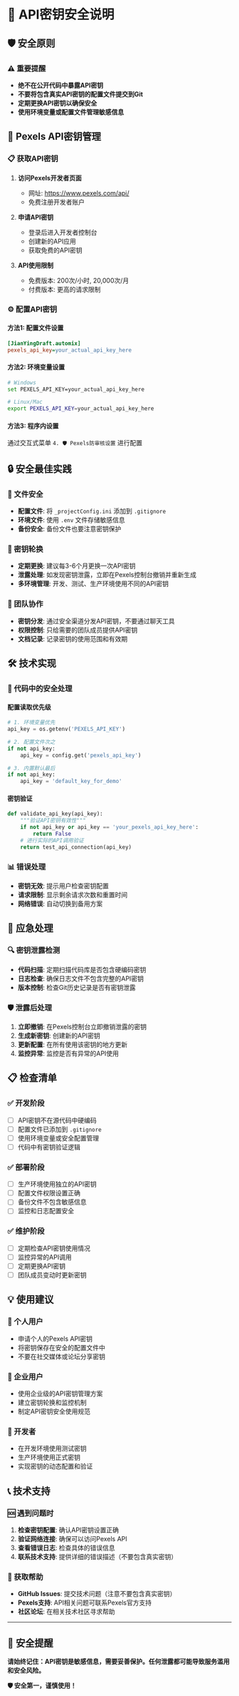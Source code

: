 # 🔐 API密钥安全说明

## 🛡️ 安全原则

### ⚠️ 重要提醒
- **绝不在公开代码中暴露API密钥**
- **不要将包含真实API密钥的配置文件提交到Git**
- **定期更换API密钥以确保安全**
- **使用环境变量或配置文件管理敏感信息**

## 🔑 Pexels API密钥管理

### 📋 获取API密钥

1. **访问Pexels开发者页面**
   - 网址: https://www.pexels.com/api/
   - 免费注册开发者账户

2. **申请API密钥**
   - 登录后进入开发者控制台
   - 创建新的API应用
   - 获取免费的API密钥

3. **API使用限制**
   - 免费版本: 200次/小时, 20,000次/月
   - 付费版本: 更高的请求限制

### ⚙️ 配置API密钥

#### 方法1: 配置文件设置
```ini
[JianYingDraft.automix]
pexels_api_key=your_actual_api_key_here
```

#### 方法2: 环境变量设置
```bash
# Windows
set PEXELS_API_KEY=your_actual_api_key_here

# Linux/Mac
export PEXELS_API_KEY=your_actual_api_key_here
```

#### 方法3: 程序内设置
通过交互式菜单 `4. 🛡️ Pexels防审核设置` 进行配置

## 🔒 安全最佳实践

### 📁 文件安全
- **配置文件**: 将 `_projectConfig.ini` 添加到 `.gitignore`
- **环境文件**: 使用 `.env` 文件存储敏感信息
- **备份安全**: 备份文件也要注意密钥保护

### 🔄 密钥轮换
- **定期更换**: 建议每3-6个月更换一次API密钥
- **泄露处理**: 如发现密钥泄露，立即在Pexels控制台撤销并重新生成
- **多环境管理**: 开发、测试、生产环境使用不同的API密钥

### 👥 团队协作
- **密钥分发**: 通过安全渠道分发API密钥，不要通过聊天工具
- **权限控制**: 只给需要的团队成员提供API密钥
- **文档记录**: 记录密钥的使用范围和有效期

## 🛠️ 技术实现

### 🔧 代码中的安全处理

#### 配置读取优先级
```python
# 1. 环境变量优先
api_key = os.getenv('PEXELS_API_KEY')

# 2. 配置文件次之
if not api_key:
    api_key = config.get('pexels_api_key')

# 3. 内置默认最后
if not api_key:
    api_key = 'default_key_for_demo'
```

#### 密钥验证
```python
def validate_api_key(api_key):
    """验证API密钥有效性"""
    if not api_key or api_key == 'your_pexels_api_key_here':
        return False
    # 进行实际的API调用验证
    return test_api_connection(api_key)
```

### 📊 错误处理
- **密钥无效**: 提示用户检查密钥配置
- **请求限制**: 显示剩余请求次数和重置时间
- **网络错误**: 自动切换到备用方案

## 🚨 应急处理

### 🔍 密钥泄露检测
- **代码扫描**: 定期扫描代码库是否包含硬编码密钥
- **日志检查**: 确保日志文件不包含完整的API密钥
- **版本控制**: 检查Git历史记录是否有密钥泄露

### 🛡️ 泄露后处理
1. **立即撤销**: 在Pexels控制台立即撤销泄露的密钥
2. **生成新密钥**: 创建新的API密钥
3. **更新配置**: 在所有使用该密钥的地方更新
4. **监控异常**: 监控是否有异常的API使用

## 📋 检查清单

### ✅ 开发阶段
- [ ] API密钥不在源代码中硬编码
- [ ] 配置文件已添加到 `.gitignore`
- [ ] 使用环境变量或安全配置管理
- [ ] 代码中有密钥验证逻辑

### ✅ 部署阶段
- [ ] 生产环境使用独立的API密钥
- [ ] 配置文件权限设置正确
- [ ] 备份文件不包含敏感信息
- [ ] 监控和日志配置安全

### ✅ 维护阶段
- [ ] 定期检查API密钥使用情况
- [ ] 监控异常的API调用
- [ ] 定期更换API密钥
- [ ] 团队成员变动时更新密钥

## 💡 使用建议

### 🎯 个人用户
- 申请个人的Pexels API密钥
- 将密钥保存在安全的配置文件中
- 不要在社交媒体或论坛分享密钥

### 🏢 企业用户
- 使用企业级的API密钥管理方案
- 建立密钥轮换和监控机制
- 制定API密钥安全使用规范

### 🔧 开发者
- 在开发环境使用测试密钥
- 生产环境使用正式密钥
- 实现密钥的动态配置和验证

## 📞 技术支持

### 🆘 遇到问题时
1. **检查密钥配置**: 确认API密钥设置正确
2. **验证网络连接**: 确保可以访问Pexels API
3. **查看错误日志**: 检查具体的错误信息
4. **联系技术支持**: 提供详细的错误描述（不要包含真实密钥）

### 📧 获取帮助
- **GitHub Issues**: 提交技术问题（注意不要包含真实密钥）
- **Pexels支持**: API相关问题可联系Pexels官方支持
- **社区论坛**: 在相关技术社区寻求帮助

---

## 🔐 安全提醒

**请始终记住：API密钥是敏感信息，需要妥善保护。任何泄露都可能导致服务滥用和安全风险。**

**🛡️ 安全第一，谨慎使用！**
